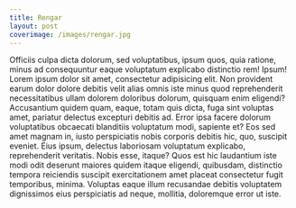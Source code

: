```yaml
---
title: Rengar
layout: post
coverimage: /images/rengar.jpg
---
```


Officiis culpa dicta dolorum, sed voluptatibus, ipsum quos, quia ratione, minus ad consequuntur eaque voluptatum explicabo distinctio rem! Ipsum! Lorem ipsum dolor sit amet, consectetur adipisicing elit. Non provident earum dolor dolore debitis velit alias omnis iste minus quod reprehenderit necessitatibus ullam dolorem doloribus dolorum, quisquam enim eligendi? Accusantium quidem quam, eaque, totam quis dicta, fuga sint voluptas amet, pariatur delectus excepturi debitis ad. Error ipsa facere dolorum voluptatibus obcaecati blanditiis voluptatum modi, sapiente et? Eos sed amet magnam in, iusto perspiciatis nobis corporis debitis hic, quo, suscipit eveniet. Eius ipsum, delectus laboriosam voluptatum explicabo, reprehenderit veritatis. Nobis esse, itaque? Quos est hic laudantium iste modi odit deserunt maiores quidem itaque eligendi, quibusdam, distinctio tempora reiciendis suscipit exercitationem amet placeat consectetur fugit temporibus, minima. Voluptas eaque illum recusandae debitis voluptatem dignissimos eius perspiciatis ad neque, mollitia, doloremque error ut iste.

